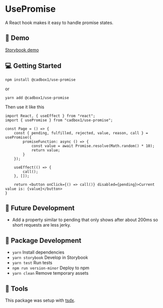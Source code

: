 # UsePromise

A React hook makes it easy to handle promise states.

## 🚀 Demo

[Storybook demo](https://5f3b8f953e289a3302e79357--sad-wright-af9cca.netlify.app/)


## 💻 Getting Started

```
npm install @cadbox1/use-promise
```

or

```
yarn add @cadbox1/use-promise
```

Then use it like this

```
import React, { useEffect } from "react";
import { usePromise } from "cadbox1/use-promise";

const Page = () => {
    const { pending, fulfilled, rejected, value, reason, call } = usePromise({
        promiseFunction: async () => {
            const value = await Promise.resolve(Math.random() * 10);
            return value;
        }
    });

    useEffect(() => {
        call();
    }, []);

    return <button onClick={() => call()} disabled={pending}>Current value is: {value}</button>
}
```

## 🔮 Future Development

- Add a property similar to pending that only shows after about 200ms so short requests are less jerky.

## 🔨 Package Development

- `yarn`                  Install dependencies
- `yarn storybook`        Develop in Storybook
- `yarn test`             Run tests
- `npm run version-minor` Deploy to npm
- `yarn clean`            Remove temporary assets

## 🔧 Tools
This package was setup with [tsdx](https://github.com/formium/tsdx).
